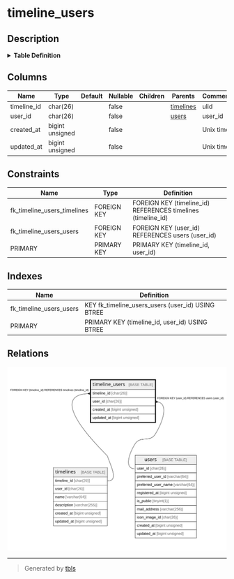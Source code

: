 # timeline_users

## Description

<details>
<summary><strong>Table Definition</strong></summary>

```sql
CREATE TABLE `timeline_users` (
  `timeline_id` char(26) COLLATE utf8mb4_ja_0900_as_cs NOT NULL COMMENT 'ulid',
  `user_id` char(26) COLLATE utf8mb4_ja_0900_as_cs NOT NULL COMMENT 'user_id',
  `created_at` bigint unsigned NOT NULL COMMENT 'Unix time',
  `updated_at` bigint unsigned NOT NULL COMMENT 'Unix time',
  PRIMARY KEY (`timeline_id`,`user_id`),
  KEY `fk_timeline_users_users` (`user_id`),
  CONSTRAINT `fk_timeline_users_timelines` FOREIGN KEY (`timeline_id`) REFERENCES `timelines` (`timeline_id`),
  CONSTRAINT `fk_timeline_users_users` FOREIGN KEY (`user_id`) REFERENCES `users` (`user_id`)
) ENGINE=InnoDB DEFAULT CHARSET=utf8mb4 COLLATE=utf8mb4_ja_0900_as_cs
```

</details>

## Columns

| Name | Type | Default | Nullable | Children | Parents | Comment |
| ---- | ---- | ------- | -------- | -------- | ------- | ------- |
| timeline_id | char(26) |  | false |  | [timelines](timelines.md) | ulid |
| user_id | char(26) |  | false |  | [users](users.md) | user_id |
| created_at | bigint unsigned |  | false |  |  | Unix time |
| updated_at | bigint unsigned |  | false |  |  | Unix time |

## Constraints

| Name | Type | Definition |
| ---- | ---- | ---------- |
| fk_timeline_users_timelines | FOREIGN KEY | FOREIGN KEY (timeline_id) REFERENCES timelines (timeline_id) |
| fk_timeline_users_users | FOREIGN KEY | FOREIGN KEY (user_id) REFERENCES users (user_id) |
| PRIMARY | PRIMARY KEY | PRIMARY KEY (timeline_id, user_id) |

## Indexes

| Name | Definition |
| ---- | ---------- |
| fk_timeline_users_users | KEY fk_timeline_users_users (user_id) USING BTREE |
| PRIMARY | PRIMARY KEY (timeline_id, user_id) USING BTREE |

## Relations

![er](timeline_users.svg)

---

> Generated by [tbls](https://github.com/k1LoW/tbls)
